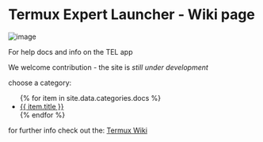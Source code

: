 # Termux Expert Launcher - Wiki page

![image](https://raw.githubusercontent.com/t-e-l/wiki/assets/imgs/wiki.png)

For help docs and info on the TEL app

We welcome contribution - the site is _still under development_

choose a category:

<ul>
   {% for item in site.data.categories.docs %}
      <li><a href="{{ item.url }}">{{ item.title }}</a></li>
   {% endfor %}
</ul>

for further info check out the: <a href="https://wiki.termux.com/wiki/Main_Page">Termux Wiki</a>
